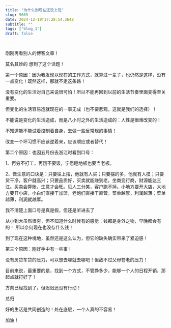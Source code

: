 ```yaml
--- 
title: "为什么到现在还没上班" 
slug: 9665
date: 2024-12-19T17:28:54.364Z 
subtitle: "" 
tags: ["blog_1"] 
draft: false

--- 
```



刚刚再看别人的博客文章！

莫名其妙的 想到了这个话题！




第一个原因：因为我发现以现在的工作方式，就算过一辈子，也仍然是这样，没有一点变化！既然这样，那就不走这条路！

没有变化的生活对自己来说很可怕！所以不能再回到以前的生活节奏里面变得至关重要。

但变化的生活容易造就现在的一事无成（也不要悲观，这就是我们的选择）！

不能说是变化的生活造成，而是八小时之外的生活造成的：人性是很难改变的！

不知道能不能试着控制着自身，去做一些反常规的事情！




改变一个坏习惯不应该逆着来，应该顺应或者替代！




第二个原因：也因五月份去浙江时看到口号：

1、再穷不打工，再饿不要饭，宁愿睡地板也要当老板。

2、做生意的口诀是：只要往上摆，他就有人买；只要摆的多，他就有人摸；只要货干净，客户就高兴；只要品质好，买卖就能赚到老。坐商变行商，财源能达三江。买卖会算账，生意才会旺。见人三分笑，客户跑不掉。小地方要开大店，大地方要开小店，小白们直接干加盟，老炮们直接干直营。菜单越厚，利润越薄；菜单越薄，利润就越厚。

我不清楚上面口号是真是假，但还是听进去了




从小到大虽然很穷，但不知道什么时候有的感觉：钱都是身外之物，早晚都会有的！  所以奈何现在也没存什么钱！

到了现在这种境地，虽然还是这么认为，但它的缺失确实带来了紧迫感！




第三个原因：刚好手中有一些事！




没有房贷车贷的压力，可以想去哪就去哪吧！但敌不过父母苍老的压力！




目前来说，最重要的是，找到一个方式，不管挣多少，能够一个人的日程开销，那起点就打好了！

方向已经找到了，但迟迟还没有行动！




总归

好的生活是共同创造的！处在底层，一个人真的不容易！




加油！







